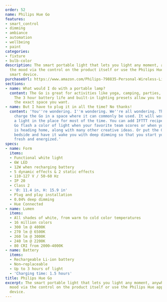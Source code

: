 ```yaml
---
order: 52
name: Philips Hue Go
features:
- smart_control
- dimming
- ambiance
- automation
- wellbeing
- paint
categories:
- fixture
- bulb-color
description: The smart portable light that lets you light any moment, anywhere. Set
  the mood via the control on the product itself or use the Philips Hue app on your
  smart device.
purchaseUrl: https://www.amazon.com/Philips-798835-Personal-Wireless-Lighting/dp/B00UVHAC1O?tag=meethue-20
sections:
- name: What would I do with a portable lamp?
  content: The Go is great for activities like yoga, camping, parties, and gaming.
    The 3 hour battery life and built-in lighting presets allow you to put light in
    the exact space you want.
- name: But I have to plug it in all the time? No thanks!
  content: 'You''re wondering. I''m wondering. We''re all wondering. There is an answer:
    charge the Go in a space where it can commonly be used. It will work great as
    a light in the place for most of the time. You can add IFTTT recipes to make the
    Go flash a color of light when your favorite team scores or when your loved one
    is heading home, along with many other creative ideas. Or put the Go next to your
    bedside and have it wake you with deep dimming so that you start your day off
    fresh and energized.'
specs:
- name: Form
  items:
  - Functional white light
  - 6W LED
  - 12W when recharging battery
  - 5 dynamic effects & 2 static effects
  - 110-127 V / 50-60 Hz
  - IP 20
  - Class 2
  - 'Ø: 11.4 in, H: 15.9 in'
  - Plug and play installation
  - 0.04% deep dimming
  - Hue Connected
- name: Lumen
  items:
  - All shades of white, from warm to cold color temperatures
  - 16 million colors
  - 300 lm @ 4000K
  - 270 lm @ 6500K
  - 260 lm @ 3000K
  - 240 lm @ 2200K
  - 80 CRI from 2000–4000K
- name: Battery
  items:
  - Rechargeable Li-ion battery
  - Non–replaceable
  - Up to 3 hours of light
  - 'Charging time: 1.5 hours'
title: Philips Hue Go
excerpt: The smart portable light that lets you light any moment, anywhere. Set the
  mood via the control on the product itself or use the Philips Hue app on your smart
  device.
---
```

